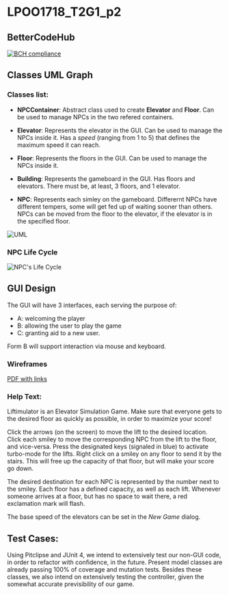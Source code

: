 # LPOO1718_T2G1_p2

## BetterCodeHub

[![BCH compliance](https://bettercodehub.com/edge/badge/Dannyps/LPOO1718_T2G1_p2?branch=master&token=e6dd13487a4bdc7bdf114bce3debcb8274b9c740)](https://bettercodehub.com/)

## Classes UML Graph

### Classes list: 
 - __NPCContainer__:
 Abstract class used to create __Elevator__ and __Floor__. Can be used to manage NPCs in the two refered containers. 
 
 - __Elevator__:
 Represents the elevator in the GUI. Can be used to manage the NPCs inside it. Has a _speed_ (ranging from 1 to 5) that defines the maximum speed it can reach.
 
 - __Floor__:
 Represents the floors in the GUI. Can be used to manage the NPCs inside it.
 
 - __Building__:
 Represents the gameboard in the GUI. Has floors and elevators. There must be, at least, 3 floors, and 1 elevator.

- __NPC__:
 Represents each simley on the gameboard. Differernt NPCs have different tempers, some will get fed up of waiting sooner than others. NPCs can be moved from the floor to the elevator, if the elevator is in the specified floor.

![UML](/../assets/lpoo_t2g1_uml.png?raw=true)

### NPC Life Cycle

![NPC's Life Cycle](/../assets/npcLC.png?raw=true)

## GUI Design

The GUI will have 3 interfaces, each serving the purpose of: 
 - A: welcoming the player
 - B: allowing the user to play the game
 - C: granting aid to a new user.
 
 Form B will support interaction via mouse and keyboard.
 
### Wireframes
[PDF with links](/../assets/wireframes.pdf?raw=true)

### Help Text:

Liftimulator is an Elevator Simulation Game. Make sure that everyone gets to the desired floor as quickly as possible, in order to maximize your score!

Click the arrows (on the screen) to move the lift to the desired location.
Click each smiley to move the corresponding NPC from the lift to the floor, and vice-versa.
Press the designated keys (signaled in blue) to activate turbo-mode for the lifts.
Right click on a smiley on any floor to send it by the stairs. This will free up the capacity of that floor, but will make your score go down.

The desired destination for each NPC is represented by the number next to the smiley.
Each floor has a defined capacity, as well as each lift. 
Whenever someone arrives at a floor, but has no space to wait there, a red exclamation mark will flash.

The base speed of the elevators can be set in the *New Game* dialog.

## Test Cases:

Using Pitclipse and JUnit 4, we intend to extensively test our non-GUI code, in order to refactor with confidence, in the future. Present model classes are already passing 100% of coverage and mutation tests.
Besides these classes, we also intend on extensively testing the controller, given the somewhat accurate previsibility of our game.
